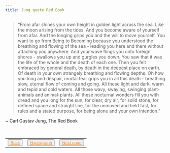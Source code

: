 ```yaml
---
title: Jung quote Red Book
---
```

>“From afar shines your own height in golden light across the sea. Like the moon arising from the tides. And you become aware of yourself from afar. And the longing grips you and the will to move yourself. You want to go from Being to Becoming because you understood the breathing and flowing of the sea - leading you here and there without attaching you anywhere. And your wave flings you onto foreign shores - swallows you up and gurgles you down. You saw that it was the life of the whole and the death of each one. Then you felt embraced by general death, by death in the deepest place on earth. Of death in your own strangely breathing and flowing depths. Oh how you long and despair, mortal fear grips you in all this death - breathing slow, eternal flow of coming and going. All these light and dark, warm and tepid and cold waters. All those wavy, swaying, swinging plant-animals and animal-plants. All these nocturnal wonders fill you with dread and you long for the sun, for clear, dry air, for solid stone, for defined space and straight line, for the unmoved and held fast, for rules and a stated purpose, for being alone and your own intention.” 

~ Carl Gustav Jung, The Red Book

<table> 
  <tr>  
    <td><button type="button"><a href="/silent-shadow" style="color: #f5993d">Back</a></button></td>  
    <td><button type="button"><a href="/hypergraph" style="color: #f5993d">Hypergraph</a></button></td>   
    <td><button type="button"><a href="/dennis-lindley-quote" style="color: #f5993d">Next page</a></button> </td>  
  </tr>   
</table>
